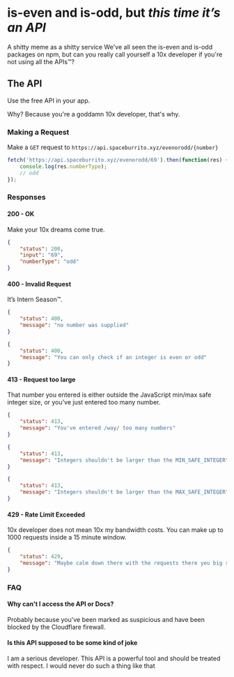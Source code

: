 # is-even and is-odd, but _this time it’s an API_

A shitty meme as a shitty service
We've all seen the is-even and is-odd packages on npm, but can you really call yourself a 10x developer if you're not using all the APIs™?



## The API

Use the free API in your app.

Why? Because you're a goddamn 10x developer, that's why.

### Making a Request

Make a `GET` request to `https://api.spaceburrito.xyz/evenorodd/{number}`

```javascript
fetch('https://api.spaceburrito.xyz/evenorodd/69').then(function(res) {
    console.log(res.numberType);
    // odd
});
```



### Responses

#### 200 - OK

Make your 10x dreams come true.

```json
{
    "status": 200,
    "input": "69",
    "numberType": "odd"
}
```



#### 400 - Invalid Request

It’s Intern Season™.

```json
{
    "status": 400,
    "message": "no number was supplied"
}
```

```json
{
    "status": 400,
    "message": "You can only check if an integer is even or odd"
}
```



#### 413 - Request too large

That number you entered is either outside the JavaScript min/max safe integer size, or you’ve just entered too many number.

```json
{
    "status": 413,
    "message": "You've entered /way/ too many numbers"
}
```

```json
{
    "status": 413,
    "message": "Integers shouldn't be larger than the MIN_SAFE_INTEGER"
}
```

```json
{
    "status": 413,
    "message": "Integers shouldn't be larger than the MAX_SAFE_INTEGER"
}
```



#### 429 - Rate Limit Exceeded

10x developer does not mean 10x my bandwidth costs. You can make up to 1000 requests inside a 15 minute window.

```json
{
    "status": 429,
    "message": "Maybe calm down there with the requests there you big shot 10x-er"
}
```

### FAQ

#### Why can't I access the API or Docs?
Probably because you've been marked as suspicious and have been blocked by the Cloudflare firewall.

#### Is this API supposed to be some kind of joke
I am a serious developer. This API is a powerful tool and should be treated with respect. I would never do such a thing like that
